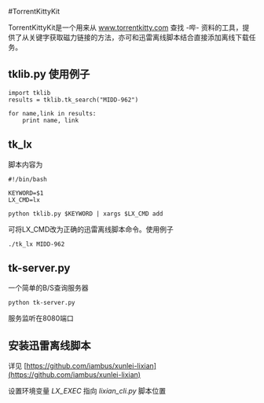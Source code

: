 #TorrentKittyKit

TorrentKittyKit是一个用来从 www.torrentkitty.com 查找 -哔- 资料的工具，提供了从关键字获取磁力链接的方法，亦可和迅雷离线脚本结合直接添加离线下载任务。

## tklib.py 使用例子

    import tklib
    results = tklib.tk_search("MIDD-962")

    for name,link in results:
        print name, link

## tk_lx 
    
脚本内容为

    #!/bin/bash

    KEYWORD=$1
    LX_CMD=lx

    python tklib.py $KEYWORD | xargs $LX_CMD add 

可将LX_CMD改为正确的迅雷离线脚本命令。使用例子

    ./tk_lx MIDD-962

## tk-server.py

一个简单的B/S查询服务器

    python tk-server.py

服务监听在8080端口

## 安装迅雷离线脚本

详见 [https://github.com/iambus/xunlei-lixian](https://github.com/iambus/xunlei-lixian)

设置环境变量 _LX\_EXEC_ 指向 _lixian\_cli.py_ 脚本位置


